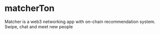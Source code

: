 # matcherTon
Matcher is a web3 networking app with on-chain recommendation system. Swipe, chat and meet new people
